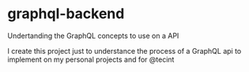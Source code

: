 # graphql-backend
Undertanding the GraphQL concepts  to use on a API

I create this project just to understance the process of a GraphQL api to implement on my personal projects and for @tecint

